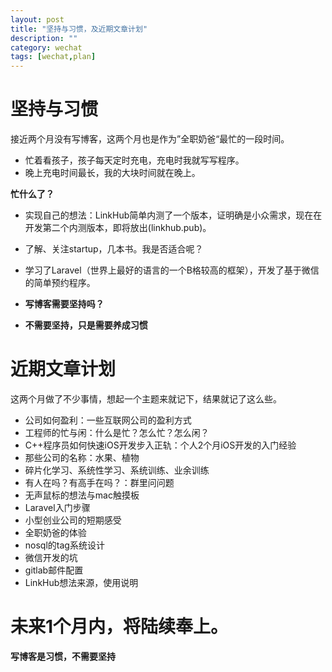 ```yaml
---
layout: post
title: "坚持与习惯，及近期文章计划"
description: ""
category: wechat
tags: [wechat,plan]
---
```



# 坚持与习惯
接近两个月没有写博客，这两个月也是作为”全职奶爸“最忙的一段时间。

- 忙着看孩子，孩子每天定时充电，充电时我就写写程序。
- 晚上充电时间最长，我的大块时间就在晚上。

**忙什么了？**

- 实现自己的想法：LinkHub简单内测了一个版本，证明确是小众需求，现在在开发第二个内测版本，即将放出(linkhub.pub)。
- 了解、关注startup，几本书。我是否适合呢？
- 学习了Laravel（世界上最好的语言的一个B格较高的框架），开发了基于微信的简单预约程序。

- **写博客需要坚持吗？**
- **不需要坚持，只是需要养成习惯**

# 近期文章计划
这两个月做了不少事情，想起一个主题来就记下，结果就记了这么些。

- 公司如何盈利：一些互联网公司的盈利方式
- 工程师的忙与闲：什么是忙？怎么忙？怎么闲？
- C++程序员如何快速iOS开发步入正轨：个人2个月iOS开发的入门经验
- 那些公司的名称：水果、植物
- 碎片化学习、系统性学习、系统训练、业余训练
- 有人在吗？有高手在吗？：群里问问题
- 无声鼠标的想法与mac触摸板
- Laravel入门步骤
- 小型创业公司的短期感受
- 全职奶爸的体验
- nosql的tag系统设计
- 微信开发的坑
- gitlab邮件配置
- LinkHub想法来源，使用说明

# 未来1个月内，将陆续奉上。
**写博客是习惯，不需要坚持**
